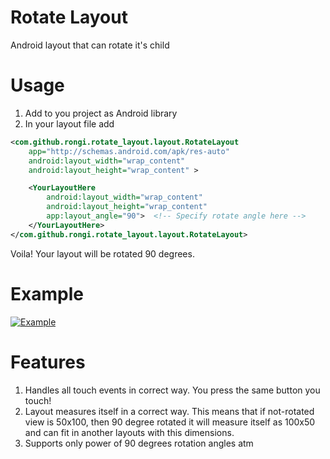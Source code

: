 Rotate Layout
=============

Android layout that can rotate it's child

Usage
=====

1. Add to you project as Android library
2. In your layout file add

```xml 
<com.github.rongi.rotate_layout.layout.RotateLayout
	app="http://schemas.android.com/apk/res-auto"
	android:layout_width="wrap_content"
	android:layout_height="wrap_content" >

	<YourLayoutHere
		android:layout_width="wrap_content"
		android:layout_height="wrap_content"
		app:layout_angle="90">	<!-- Specify rotate angle here -->
	</YourLayoutHere>
</com.github.rongi.rotate_layout.layout.RotateLayout>
```

Voila! Your layout will be rotated 90 degrees.

Example
=======

[![Example](https://github.com/rongi/rotate-layout/raw/master/docs/screenshot.png)](#features)

Features
========

1. Handles all touch events in correct way. You press the same button you touch!
2. Layout measures itself in a correct way. This means that if not-rotated view is 50x100, then 90 degree rotated it will measure itself as 100x50 and can fit in another layouts with this dimensions.
3. Supports only power of 90 degrees rotation angles atm
